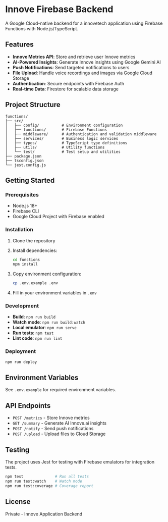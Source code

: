 # Innove Firebase Backend

A Google Cloud-native backend for a innovetech application using Firebase Functions with Node.js/TypeScript.

## Features

- **Innove Metrics API**: Store and retrieve user Innove metrics
- **AI-Powered Insights**: Generate Innove insights using Google Gemini AI
- **Push Notifications**: Send targeted notifications to users
- **File Upload**: Handle voice recordings and images via Google Cloud Storage
- **Authentication**: Secure endpoints with Firebase Auth
- **Real-time Data**: Firestore for scalable data storage

## Project Structure

```
functions/
├── src/
│   ├── config/          # Environment configuration
│   ├── functions/       # Firebase Functions
│   ├── middleware/      # Authentication and validation middleware
│   ├── services/        # Business logic services
│   ├── types/           # TypeScript type definitions
│   ├── utils/           # Utility functions
│   └── test/            # Test setup and utilities
├── package.json
├── tsconfig.json
└── jest.config.js
```

## Getting Started

### Prerequisites

- Node.js 18+
- Firebase CLI
- Google Cloud Project with Firebase enabled

### Installation

1. Clone the repository
2. Install dependencies:
   ```bash
   cd functions
   npm install
   ```

3. Copy environment configuration:
   ```bash
   cp .env.example .env
   ```

4. Fill in your environment variables in `.env`

### Development

- **Build**: `npm run build`
- **Watch mode**: `npm run build:watch`
- **Local emulator**: `npm run serve`
- **Run tests**: `npm test`
- **Lint code**: `npm run lint`

### Deployment

```bash
npm run deploy
```

## Environment Variables

See `.env.example` for required environment variables.

## API Endpoints

- `POST /metrics` - Store Innove metrics
- `GET /summary` - Generate AI Innove.ai insights
- `POST /notify` - Send push notifications
- `POST /upload` - Upload files to Cloud Storage

## Testing

The project uses Jest for testing with Firebase emulators for integration tests.

```bash
npm test              # Run all tests
npm run test:watch    # Watch mode
npm run test:coverage # Coverage report
```

## License

Private - Innove Application Backend
